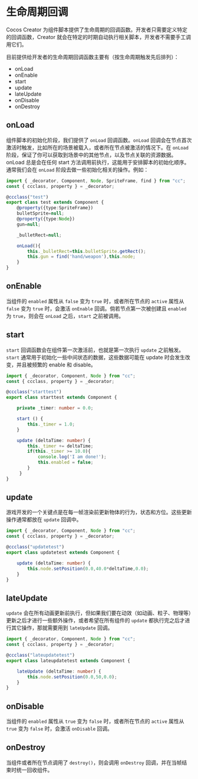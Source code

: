 ﻿
# 生命周期回调

Cocos Creator 为组件脚本提供了生命周期的回调函数。开发者只需要定义特定的回调函数，Creator 就会在特定的时期自动执行相关脚本，开发者不需要手工调用它们。

目前提供给开发者的生命周期回调函数主要有（按生命周期触发先后排列）：

- onLoad
- onEnable
- start
- update
- lateUpdate
- onDisable
- onDestroy

## onLoad

组件脚本的初始化阶段，我们提供了 `onLoad` 回调函数。`onLoad` 回调会在节点首次激活时触发，比如所在的场景被载入，或者所在节点被激活的情况下。在 `onLoad` 阶段，保证了你可以获取到场景中的其他节点，以及节点关联的资源数据。onLoad 总是会在任何 start 方法调用前执行，这能用于安排脚本的初始化顺序。通常我们会在 `onLoad` 阶段去做一些初始化相关的操作。例如：

```ts
import { _decorator, Component, Node, SpriteFrame, find } from "cc";
const { ccclass, property } = _decorator;

@ccclass("test")
export class test extends Component {
    @property({type:SpriteFrame})
    bulletSprite=null;
    @property({type:Node})
    gun=null;

    _bulletRect=null;

    onLoad(){
        this._bulletRect=this.bulletSprite.getRect();
        this.gun = find('hand/weapon'),this.node;
    }
}
```

## onEnable

当组件的 `enabled` 属性从 `false` 变为 `true` 时，或者所在节点的 `active` 属性从 `false` 变为 `true` 时，会激活 `onEnable` 回调。倘若节点第一次被创建且 `enabled` 为 `true`，则会在 `onLoad` 之后，`start` 之前被调用。

## start

`start` 回调函数会在组件第一次激活前，也就是第一次执行 `update` 之前触发。`start` 通常用于初始化一些中间状态的数据，这些数据可能在 update 时会发生改变，并且被频繁的 enable 和 disable。

```ts
import { _decorator, Component, Node } from "cc";
const { ccclass, property } = _decorator;

@ccclass("starttest")
export class starttest extends Component {

    private _timer: number = 0.0;

    start () {
        this._timer = 1.0;
    }

    update (deltaTime: number) {
        this._timer += deltaTime;
        if(this._timer >= 10.0){
            console.log('I am done!');
            this.enabled = false;
        }
     }
}
```

## update

游戏开发的一个关键点是在每一帧渲染前更新物体的行为，状态和方位。这些更新操作通常都放在 `update` 回调中。

```ts
import { _decorator, Component, Node } from "cc";
const { ccclass, property } = _decorator;

@ccclass("updatetest")
export class updatetest extends Component {

    update (deltaTime: number) {
        this.node.setPosition(0.0,40.0*deltaTime,0.0);
    }
}
```

## lateUpdate

`update` 会在所有动画更新前执行，但如果我们要在动效（如动画、粒子、物理等）更新之后才进行一些额外操作，或者希望在所有组件的 `update` 都执行完之后才进行其它操作，那就需要用到 `lateUpdate` 回调。

```ts
import { _decorator, Component, Node } from "cc";
const { ccclass, property } = _decorator;

@ccclass("lateupdatetest")
export class lateupdatetest extends Component {

    lateUpdate (deltaTime: number) {
        this.node.setPosition(0.0,50,0.0);
    }
}
```

## onDisable

当组件的 `enabled` 属性从 `true` 变为 `false` 时，或者所在节点的 `active` 属性从 `true` 变为 `false` 时，会激活 `onDisable` 回调。

## onDestroy

当组件或者所在节点调用了 `destroy()`，则会调用 `onDestroy` 回调，并在当帧结束时统一回收组件。
